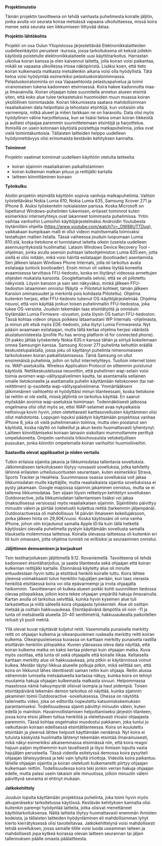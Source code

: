 **Projektimuistio**



Tämän projektin tavoitteena on tehdä vanhasta puhelimesta koiralle jäljitin, jonka avulla voi seurata koiraa metsässä vapaana ulkoiluttaessa, missä koira menee sekä seurata sen liikkumiseen liittyvää dataa. 



**Projektin lähtökohta**

Projekti on osa Oulun Yliopistossa järjestettävää Elektroniikkalaitteiden uudelleenkäytön perusteet -kurssia, jossa tarkoituksena oli keksiä jollekin käytöstä poistetulle elektroniikkalaiteelle uusi käyttötarkoitus. Harrastan ulkoilua koiran kanssa ja olen kaivannut laitetta, jolla koiran voisi paikantaa, mikäli se vapaana ulkoillessa irtoaa näköpiiristä. Lisäksi koen, että tieto koiran kulkemasta matkasta metsälenkin aikana voisi olla hyödyllistä. Tätä tietoa voisi hyödyntää esimerkiksi pelastuskoiratoiminnassa. Pelastuskoiratoiminta on osa Vapaaehtoista pelastuspalvelua ja toimii viranomaisen tukena kadonneen etsimisessä. Koira hakee kadonnutta maa- ja ilmavainulla. Koiran ohjaajan tulee suunnitella annetun alueen etsintä siten, että koko alue tulee tarkastetuksi huomioiden muun muassa koiran yksilöllinen toimintasäde. Koiran liikkumisesta saatava mahdollisimman reaaliaikainen data helpottaisi ja tehostaisi etsintöjä, kun voitaisiin olla varmempia, mitkä alueet ja miten tarkkaan ne on haravoitu. Data olisi myös hyödyllinen väline harjoittelussa, kun se lisäisi tietoa oman koiran liikkeistä ja auttaisi ohjaajaa paremmin suunnittelemaan etsintöjä ja harjoittelua.
Ihmisillä on usein kotonaan käytöstä poistettuja matkapuhelimia, jotka ovat vielä toimintakuntoisia. Tällaisten laitteiden helppo uudelleen hyödynnettävyys olisi erinomaista kestävän kehityksen kannalta. 



**Toiminnot**

Projektin vaatimat toiminnat uudelleen käyttöön otetulta laitteelta
-	koiran sijainnin reaaliaikainen paikallistaminen
-	koiran kulkeman matkan pituus ja reittijälki kartalla
-	laitteen kiinnittäminen koiraan



**Työnkulku**

Aloitin projektin etsimällä käyttöön sopivia vanhoja matkapuhelimia. Valitsin työstettäväksi Nokia Lumia 610, Nokia Lumia 635, Samsung Xcover 271 ja iPhone 8. Aluksi työskentelin nokialaisten parissa. Koska Microsoft on lopettanut Windows-puhelinten tukemisen, erilaiset toiminnot kuten esimerkiksi internetyhteys ovat lakanneet toimimasta puhelimissa. Yritin vaihtaa vanhoihin Lumioihin käyttöjärjestelmäksi Androidin Youtubesta löytämilläni ohjeilla (https://www.youtube.com/watch?v=_OW88UTTDug), vaikkakaan kumpikaan malli ei ollut videon mainitsemalla toimivaksi testattujen mallien listalla. Tässä vaiheessa jouduin luopumaan Lumia 610:stä, koska tietokone ei tunnistanut laitetta oikein (useista uudelleen asennusyrityksistä huolimatta).
Latasin Windows Device Recovery Tool -ohjelman, jonka avulla asensin puhtaan laiteohjelmiston Lumia 635:een, jotta siellä ei olisi mitään, mikä voisi häiritä esilataajan (bootloader) asentamista. Sen jälkeen latasin Windows Phone Internals, jolla oli tarkoitus avata esilataaja (unlock bootloader). Ensin minun oli vaikea löytää koneelta avaamisessa tarvittava FFU-tiedosto, koska en löytänyt videossa annettujen ohjeiden mukaista kansiota. Googlettamalla selvisi, että se oli piilotettu näkyvistä. Löysin kansion ja sain sen näkyväksi, minkä jälkeen FFU-tiedoston lataaminen onnistui (Näytä -> Piilotetut kohteet, tämän jälkeen Kansion ominaisuudet ja merkintä pois kohdasta Piilotettu). Ohjelma kuitenkin herjasi, ettei FFU-tiedosto tukenut OS-käyttöjärjestelmää. Ohjelma neuvoi, että voin käyttää jonkun toisen puhelinmallin FFU-tiedostoa, joka tukee OS-versiota. Jouduin tekemään taas etsintätyötä ja onnistuin löytämään Lumia Firmware -sivuston, josta löysin OS tuetun FFU-tiedoston. Tässä kohtaa videon ohjaus poikkesi lataamastani WP Internals -ohjelmasta, ja minun piti etsiä myös EDE-tiedosto, joka löytyi Lumia Firmwaresta. Nyt pääsin avaamaan esilataajan, mutta tällä kertaa ohjelma herjasi väärästä alustatunnisteesta (profile ffu has wrong platform id for connected phone). Oli pakko jättää työskentely Nokia 635:n kanssa tähän ja siirtyä kokeilemaan onnea Samsungin kanssa.
Samsung Xcover 271 puhelinta kehuttiin eräällä keskustelupalstalla, jossa joku oli käyttänyt puhelinta nimenomaiseen tarkoitukseen koiran paikallistamisessa. Tämä Samsung on ollut ensimmäisiä puhelimia, joihin on tullut internetyhteys. Tuolloin internet toimi ns. WAP-asetuksilla. Wireless Application Protocol on sittemmin poistunut käytöstä. Nettikeskustelussa neuvottiin, että puhelimen wap-selain voisi toimia avoimen wap-välityspalvelimen kautta, tai asentamalla sellainen omalle tietokoneelle ja asettamalla puhelin käyttämään tietokoneen (tai nat-reitittimen) ip-osoitetta wap-välityspalvelimena. Ymmärtääkseni jälkimmäinen vaihtoehto ei hyödyttäisi minun tilanteessani, koska tietokone tai reititin ei ole siellä, missä jäljitintä on tarkoitus käyttää. En saanut myöskään avoimia wap-asetuksia toimimaan. Todennäköisesti jatkossa ongelmana olisi ollut myös se, ettei WAP-selaimet avaa nykyaikaisia nettisivuja kovin hyvin, joten oletettavasti karttasovellusten käyttäminen olisi ollut mahdotonta.
Loppujen lopuksi päädyin käyttämään projektissa vanhaa iPhone 8, joka oli vielä puhelimenakin toimiva, mutta olen poistanut sen käytöstä, koska näyttö on halkeillut ja akun kesto huomattavasti lyhentynyt.
Laitteen kiinnittämiseksi koiraan lainasin siskoltani mummoltamme perittyä ompelukonetta. Ompelin vanhoista trikoohousuista vetoketjullisen pussukan, jonka kiinnitin ompelemalla koiran vanhoihin huomioliiveihin.



**Saatavilla olevat applikaatiot ja niiden vertailu**

Tutkin erilaisia sijaintia jakavia ja liikkumisdataa tallentavia sovelluksia. Jälkimmäiseen tarkoitukseen löytyy runsaasti sovelluksia, jotka kehitetty lähinnä erilaisten urheilusuoritusten seurantaan, kuten esimerkiksi Strava, Sports Tracker ja HeiaHeia. Suurimmassa osassa sovelluksia voit jakaa liikkumisdatan muille käyttäjille, mutta reaaliaikaista sijaintia sovelluksissa ei pysty jakamaan. Google mapsissa sijainnin jakaminen onnistuu, mutta se ei tallenna liikkumisdataa. Sen sijaan löysin retkeilyyn kehitetyn sovelluksen Outdooractive, jolla liikkumisdatan tallentamisen lisäksi voi jakaa (maksullisessa versiossa) myös reaaliaikaisen sijainnin. Sijaintitieto päivittyy minuutin välein ja piirtää (oletetusti) kuljettua reittiä (tarkemmin jäljempänä). Outdooractivessa oli mahdollisuus 14 päivän ilmaiseen kokeilujaksoon, jonka jälkeen hinta on 29,90€/vuosi. Koska käytössäni oli oma vanha iPhone, johon olin kirjautunut samalla Apple ID:lla kuin tällä hetkellä käytössäni olevalla puhelimella pystyin käyttämään sovellusta samalla tilauksella molemmissa laitteissa. Koiralla olevassa laitteessa oli kuitenkin eri tili kuin omassani, jotta ohjelma tunnisti ne erillisiksi ja seuraaminen onnistui.



**Jäljittimen demoaminen ja korjaukset**

Tein testiharjoituksen jäljittimellä 9.12. Rovaniemellä. Tavoitteena oli tehdä kadonneen etsintäharjoitus, ja saada tilanteesta sekä ohjaajan että koiran kulkeman reittijälki kartalle. Etsinnässä käytetty alue oli minulle entuudestaan hyvin tuttu ja etsittävä henkilö koiralle tuttu. Koira lähtee yleensä voimakkaasti tutun henkilön hajujäljen perään, kun taas vierasta henkilöä etsittäessä koira voi olla epävarmempi ja irrota ohjaajalta heikommin. Tavoitteenani oli kulkea alueen poikki kohti suunnilleen tiedossa olevaa piilopaikkaa, jolloin koira tekee ohjaajan ympärillä hakuja ilmavainulla. Kartan avulla oli tarkoitus selvittää, kuinka hyvin kyseinen alue tuli tarkastettua ja millä säteellä koira ohjaajasta työskenteli. Alue oli osittain metsää ja osittain hakkuuaukeaa. Etsintäpäivänä lämpötila oli noin -11 ja lunta oli metsäisellä alueella 20-40 senttimetriä, hakkuuaukealla paikoitellen reilusti yli puoli metriä.

Yllä olevat kuvat näyttävät kuljetut reitit. Vasemmalla punaisella merkitty reitti on ohjaajan kulkema ja oikeanpuoleinen ruskealla merkitty reitti koiran kulkema. Oikeanpuoleisessa kuvassa on karttaan merkitty punaisella rastilla etsittävän henkilön piilopaikka. Kuvien yläosassa oleva data näyttää, että koiran kulkema matka on kaksi kertaa pidempi kuin ohjaajan matka. Kuva myös osoittaa, että lunta oli sekä ohjaajalle että koiralle liikaa. Keltaisella karttaan merkitty alue oli hakkuuaukeaa, jota pitkin ei käytännössä voinut kulkea. Meidän täytyi liikkua alueelle polkuja pitkin, mikä selittää sen, että koira on liikkunut lähes identtisesti saman reitin kuin ohjaaja. Reitin alussa vähemmän lumisella metsäalueella kartassa näkyy, kuinka koira on tehnyt muutamia hakuja ohjaajan kulkemasta matkasta sivuun. Helpommassa maastossa nämä hakuympyrät olisivat isompia ja haut pidempiä. 
Toisen etsintäpäivänä tekemäni demon tarkoitus oli näyttää, kuinka sijainnin jakaminen toimii Outdooractive -sovelluksessa. Ohessa on näytöltä tallennettu video, joka on editorilla nopeutettu katsomiskokemuksen parantamiseksi. Todellisuudessa sijainti päivittyi minuutin välein, kuten edellä jo mainitsin. Havainnollistamisen helpottamiseksi järjestin tilanteen, jossa koira etsisi jälleen tuttua henkilöä ja oletettavasti irtoaisi ohjaajasta paremmin. Tässä kohtaa ongelmaksi muodostui pakkanen, joka tuntui jo vaikuttavan koiraan edellisessä etsintätilanteessa. Koira on koulutettu etsintään ja yleensä lähtee helposti käyttämään nenäänsä. Nyt koira ei tutuista käskyistä huolimatta lähtenyt tekemään etsintää ilmavainuisesti, mikä näkyi esimerkiksi aikaisemmassa etsinnässä niin, että koira reagoi hajuun paljon myöhemmin kuin tavallisesti ja löysi ihmisen lopulta vasta hajujäljen perusteella. Tässä videolla esitetyssä demossa koira pysytteli ohjaajan läheisyydessä ja teki vain lyhyitä irtiottoja. Videolla koira paikantuu lähelle ohjaajan sijaintia ja koiran oletetusti kulkemareitti piirtyy ohjaajan kulkemaan reittiin. Todellisuudessa koira teki jonkin verran hakuja ohjaajan edelle, mutta palasi usein takaisin alle minuutissa, jolloin minuutin välein päivittyvä seuranta ei ehtinyt mukaan.



**Jatkokehittely**

Jouduin lopulta käyttämään projektissa puhelinta, joka toimi hyvin myös alkuperäiseksi tarkoitetussa käytössä. Kestävän kehityksen kannalta olisi kuitenkin parempi hyödyntää laitteita, jotka olisivat menettäneet käyttötarkoituksensa. Näitä laitteita löytyy huomattavasti enemmän ihmisten kodeista, ja tällaisten laitteiden hyödyntäminen eli mahdollisimman lyhyt kierto kierrätyksessä olisi tavoiteltavaa. Jatkokehittelynä voisi mahdollisesti tehdä sovelluksen, jossa samalle tilille voisi luoda useamman laiteen ja mahdollisesti jopa kytkeä koirassa olevan laitteen seurannan tai jäljen tallennuksen päälle omasta päälaitteesta.
